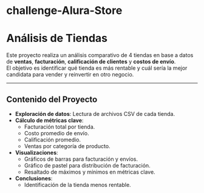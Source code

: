 # challenge-Alura-Store

# Análisis de Tiendas

Este proyecto realiza un análisis comparativo de 4 tiendas en base a datos de **ventas**, **facturación**, **calificación de clientes** y **costos de envío**.  
El objetivo es identificar qué tienda es más rentable y cuál sería la mejor candidata para vender y reinvertir en otro negocio.

---

## Contenido del Proyecto

- **Exploración de datos**: Lectura de archivos CSV de cada tienda.
- **Cálculo de métricas clave**:
  - Facturación total por tienda.
  - Costo promedio de envío.
  - Calificación promedio.
  - Ventas por categoría de producto.
- **Visualizaciones**:
  - Gráficos de barras para facturación y envíos.
  - Gráfico de pastel para distribución de facturación.
  - Resaltado de máximos y mínimos en métricas clave.
- **Conclusiones**:
  - Identificación de la tienda menos rentable.
